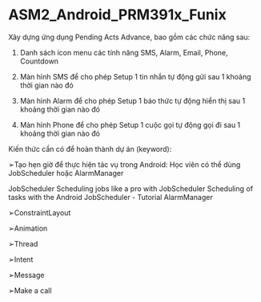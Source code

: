 # ASM2_Android_PRM391x_Funix

Xây dựng ứng dụng Pending Acts Advance, bao gồm các chức năng sau:

1. Danh sách icon menu các tính năng SMS, Alarm, Email, Phone, Countdown

2. Màn hình SMS để cho phép Setup 1 tin nhắn tự động gửi sau 1 khoảng thời gian nào đó

3. Màn hình Alarm để cho phép Setup 1 báo thức tự động hiển thị sau 1 khoảng thời gian nào đó

4. Màn hình Phone để cho phép Setup 1 cuộc gọi tự động gọi đi sau 1 khoảng thời gian nào đó

Kiến thức cần có để hoàn thành dự án (keyword):

➢Tạo hẹn giờ để thực hiện tác vụ trong Android: Học viên có thể dùng JobScheduler hoặc AlarmManager

JobScheduler
Scheduling jobs like a pro with JobScheduler
Scheduling of tasks with the Android JobScheduler - Tutorial
AlarmManager

➢ConstraintLayout

➢Animation

➢Thread

➢Intent

➢Message

➢Make a call
